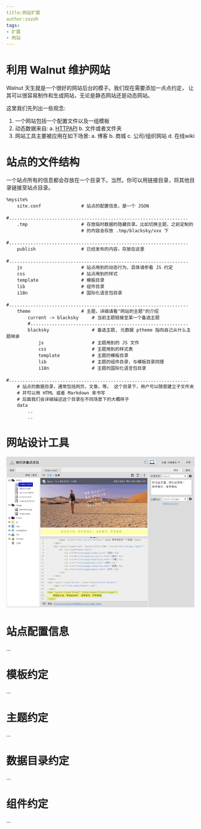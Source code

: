 ```yaml
---
title:网站扩展
author:zozoh
tags:
- 扩展
- 网站
---
```


# 利用 Walnut 维护网站

Walnut 天生就是一个很好的网站后台的模子。我们现在需要添加一点点约定，
让其可以很容易制作和生成网站，无论是静态网站还是动态网站。

这里我们先列出一些观念:

1. 一个网站包括一个配置文件以及一组模板
2. 动态数据来自:
    a. [HTTPAPI](../core/httpapi.md)
    b. 文件或者文件夹
3. 网站工具主要被应用在如下场景:
    a. 博客
    b. 商城
    c. 公司/组织网站
    d. 在线wiki

# 站点的文件结构

一个站点所有的信息都会存放在一个目录下。当然，你可以用链接目录，将其他目录链接至站点目录。

```
%mysite%
    site.conf               # 站点的配置信息，是一个 JSON
    #...................................................................
    .tmp                    # 存放临时数据的隐藏目录。比如切换主题，之前定制的
                            # 的内容会存放 .tmp/blacksky/xxx 下
    #...................................................................
    publish                 # 已经发布的内容，存放在这里
    #...................................................................
    js                      # 站点用到的动态行为，具体请参看 JS 约定
    css                     # 站点用到的样式
    template                # 模板目录
    lib                     # 组件目录
    i18n                    # 国际化语言包目录
    #...................................................................
    theme                   # 主题，详细请看"网站的主题"的介绍
        current -> blacksky     # 当前主题链接至某一个备选主题
        #...........................................................
        blacksky                # 备选主题, 元数据 ptheme 指向自己从什么主题继承
            js                  # 主题用到的 JS 文件
            css                 # 主题用到的样式表
            template            # 主题的模板目录
            lib                 # 主题的组件目录，与模板目录同理
            i18n                # 主题的国际化语言包目录
    #...................................................................
    # 站点的数据目录，通常包括网页，文章，等。 这个目录下，用户可以随意建立子文件夹
    # 并可以用 HTML 或者 Markdown 来书写
    # 后面我们会详细描述这个目录在不同场景下的大概样子
    data
        ..
        ..
```

# 网站设计工具

![](ext_site_ide.png)

# 站点配置信息

...

# 模板约定

...

# 主题约定

...

# 数据目录约定

...

# 组件约定

...




















